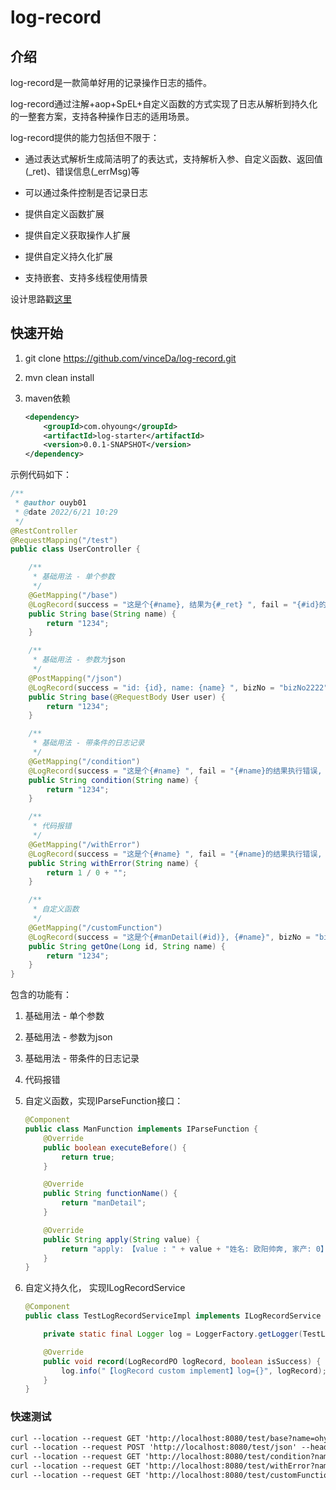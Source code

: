# log-record
## 介绍

log-record是一款简单好用的记录操作日志的插件。



log-record通过注解+aop+SpEL+自定义函数的方式实现了日志从解析到持久化的一整套方案，支持各种操作日志的适用场景。



log-record提供的能力包括但不限于：

- 通过表达式解析生成简洁明了的表达式，支持解析入参、自定义函数、返回值(_ret)、错误信息(_errMsg)等
- 可以通过条件控制是否记录日志
- 提供自定义函数扩展
- 提供自定义获取操作人扩展
- 提供自定义持久化扩展

- 支持嵌套、支持多线程使用情景



设计思路戳[这里](https://www.yuque.com/yigenranshaodexiongmao/fgx0oh/ph5p43)

## 快速开始

1. git clone https://github.com/vinceDa/log-record.git

2. mvn clean install

3. maven依赖

   ```xml
   <dependency>
       <groupId>com.ohyoung</groupId>
       <artifactId>log-starter</artifactId>
       <version>0.0.1-SNAPSHOT</version>
   </dependency>
   ```

   

示例代码如下：

```java
/**
 * @author ouyb01
 * @date 2022/6/21 10:29
 */
@RestController
@RequestMapping("/test")
public class UserController {

    /**
     * 基础用法 - 单个参数
     */
    @GetMapping("/base")
    @LogRecord(success = "这是个{#name}, 结果为{#_ret} ", fail = "{#id}的结果执行错误, 错误信息为 {#_errMsg}", bizNo = "bizNo2222")
    public String base(String name) {
        return "1234";
    }

    /**
     * 基础用法 - 参数为json
     */
    @PostMapping("/json")
    @LogRecord(success = "id: {id}, name: {name} ", bizNo = "bizNo2222")
    public String base(@RequestBody User user) {
        return "1234";
    }

    /**
     * 基础用法 - 带条件的日志记录
     */
    @GetMapping("/condition")
    @LogRecord(success = "这是个{#name} ", fail = "{#name}的结果执行错误, 错误信息为 {#_errorMsg}", bizNo = "bizNo2222", condition = "{#name=='ohyoung'}")
    public String condition(String name) {
        return "1234";
    }

    /**
     * 代码报错
     */
    @GetMapping("/withError")
    @LogRecord(success = "这是个{#name} ", fail = "{#name}的结果执行错误, 错误信息为 {#_errorMsg}", bizNo = "bizNo2222")
    public String withError(String name) {
        return 1 / 0 + "";
    }

    /**
     * 自定义函数
     */
    @GetMapping("/customFunction")
    @LogRecord(success = "这是个{#manDetail(#id)}, {#name}", bizNo = "bizNo2222")
    public String getOne(Long id, String name) {
        return "1234";
    }
}
```

包含的功能有：

1. 基础用法 - 单个参数

2. 基础用法 - 参数为json

3. 基础用法 - 带条件的日志记录

4. 代码报错

5. 自定义函数，实现IParseFunction接口：

   ```java
   @Component
   public class ManFunction implements IParseFunction {
       @Override
       public boolean executeBefore() {
           return true;
       }
   
       @Override
       public String functionName() {
           return "manDetail";
       }
   
       @Override
       public String apply(String value) {
           return "apply: 【value : " + value + "姓名: 欧阳帅奔, 家产: 0】";
       }
   }
   ```

   

6. 自定义持久化， 实现ILogRecordService

   ```java
   @Component
   public class TestLogRecordServiceImpl implements ILogRecordService {
   
       private static final Logger log = LoggerFactory.getLogger(TestLogRecordServiceImpl.class);
   
       @Override
       public void record(LogRecordPO logRecord, boolean isSuccess) {
           log.info("【logRecord custom implement】log={}", logRecord);
       }
   }
   ```



### 快速测试

```xml
curl --location --request GET 'http://localhost:8080/test/base?name=ohyoung'
curl --location --request POST 'http://localhost:8080/test/json' --header 'Content-Type: application/json' --data-raw '{"id": "id1", "name": "name1"}'
curl --location --request GET 'http://localhost:8080/test/condition?name=oh'
curl --location --request GET 'http://localhost:8080/test/withError?name=ohhhh'
curl --location --request GET 'http://localhost:8080/test/customFunction?id=1&name=2'
```

